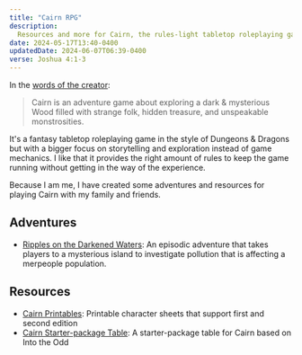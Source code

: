 ```yaml
---
title: "Cairn RPG"
description:
  Resources and more for Cairn, the rules-light tabletop roleplaying game
date: 2024-05-17T13:40-0400
updatedDate: 2024-06-07T06:39-0400
verse: Joshua 4:1-3
---
```


In the [words of the creator](https://cairnrpg.com/):

> Cairn is an adventure game about exploring a dark & mysterious Wood filled
> with strange folk, hidden treasure, and unspeakable monstrosities.

It's a fantasy tabletop roleplaying game in the style of Dungeons & Dragons but
with a bigger focus on storytelling and exploration instead of game mechanics. I
like that it provides the right amount of rules to keep the game running without
getting in the way of the experience.

Because I am me, I have created some adventures and resources for playing Cairn
with my family and friends.

## Adventures

- [Ripples on the Darkened Waters](https://docs.google.com/document/d/17MpqTcP8YaJMVOo7bLRsdO5BAC2TtreyuZaKEy8XX_o/edit?usp=sharing):
  An episodic adventure that takes players to a mysterious island to investigate
  pollution that is affecting a merpeople population.

## Resources

- [Cairn Printables](https://docs.google.com/presentation/d/1yXx2k5GN_Qos7VdiwStepIK0O2DB7NvDouYNjaEWTiQ/edit?usp=sharing):
  Printable character sheets that support first and second edition
- [Cairn Starter-package Table](/gardens/cairn-starter-package-table): A
  starter-package table for Cairn based on Into the Odd
